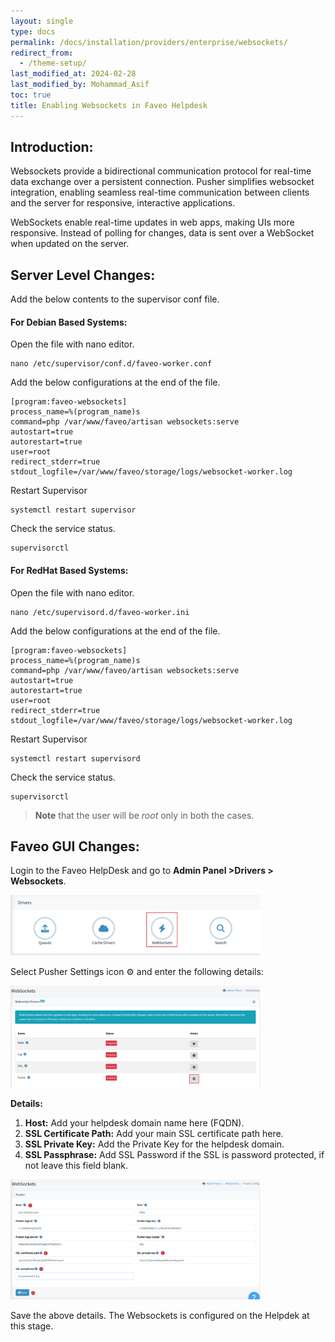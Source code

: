```yaml
---
layout: single
type: docs
permalink: /docs/installation/providers/enterprise/websockets/
redirect_from:
  - /theme-setup/
last_modified_at: 2024-02-28
last_modified_by: Mohammad_Asif
toc: true
title: Enabling Websockets in Faveo Helpdesk
---
```

## Introduction:

Websockets provide a bidirectional communication protocol for real-time data exchange over a persistent connection. Pusher simplifies websocket integration, enabling seamless real-time communication between clients and the server for responsive, interactive applications.

WebSockets enable real-time updates in web apps, making UIs more responsive. Instead of polling for changes, data is sent over a WebSocket when updated on the server.

## Server Level Changes:
Add the below contents to the supervisor conf file.

#### For Debian Based Systems:

Open the file with nano editor.

```
nano /etc/supervisor/conf.d/faveo-worker.conf
```

Add the below configurations at the end of the file.

```
[program:faveo-websockets]
process_name=%(program_name)s
command=php /var/www/faveo/artisan websockets:serve
autostart=true
autorestart=true
user=root
redirect_stderr=true
stdout_logfile=/var/www/faveo/storage/logs/websocket-worker.log
```

Restart Supervisor

```
systemctl restart supervisor
```

Check the service status.

```
supervisorctl
```

#### For RedHat Based Systems:

Open the file with nano editor.


```
nano /etc/supervisord.d/faveo-worker.ini
```

Add the below configurations at the end of the file.

```
[program:faveo-websockets]
process_name=%(program_name)s
command=php /var/www/faveo/artisan websockets:serve
autostart=true
autorestart=true
user=root
redirect_stderr=true
stdout_logfile=/var/www/faveo/storage/logs/websocket-worker.log
```

Restart Supervisor

```
systemctl restart supervisord
```

Check the service status.

```
supervisorctl
```

> **Note** that the user will be *root* only in both the cases.

## Faveo GUI Changes:

Login to the Faveo HelpDesk and go to **Admin Panel >Drivers > Websockets**.

<img src="../enterprise//GUI-images//websockets.png" alt="" style=" width:400px ; height:auto">

Select Pusher Settings icon ⚙️ and enter the following details:

<img src="../enterprise//GUI-images//websockets1.png" alt="" style=" width:400px ; height:auto">

**Details:**

1. **Host:**  Add your helpdesk domain name here (FQDN).
2. **SSL Certificate Path:**  Add your main SSL certificate path here.
3. **SSL Private Key:**  Add the Private Key for the helpdesk domain.
4. **SSL Passphrase:** Add SSL Password if the SSL is password protected, if not leave this field blank.
<img src="../enterprise//GUI-images//websockets2.png" alt="" style=" width:400px ; height:auto">

Save the above details. The Websockets is configured on the Helpdek at this stage.
